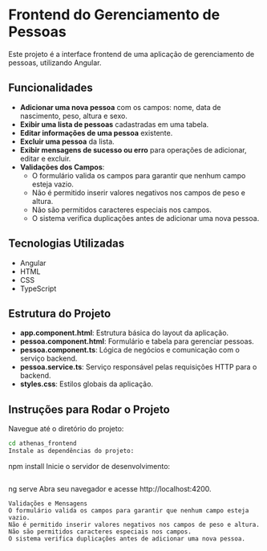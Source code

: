 # Frontend do Gerenciamento de Pessoas

Este projeto é a interface frontend de uma aplicação de gerenciamento de pessoas, utilizando Angular.

## Funcionalidades

- **Adicionar uma nova pessoa** com os campos: nome, data de nascimento, peso, altura e sexo.
- **Exibir uma lista de pessoas** cadastradas em uma tabela.
- **Editar informações de uma pessoa** existente.
- **Excluir uma pessoa** da lista.
- **Exibir mensagens de sucesso ou erro** para operações de adicionar, editar e excluir.
- **Validações dos Campos**:
  - O formulário valida os campos para garantir que nenhum campo esteja vazio.
  - Não é permitido inserir valores negativos nos campos de peso e altura.
  - Não são permitidos caracteres especiais nos campos.
  - O sistema verifica duplicações antes de adicionar uma nova pessoa.

## Tecnologias Utilizadas

- Angular
- HTML
- CSS
- TypeScript

## Estrutura do Projeto

- **app.component.html**: Estrutura básica do layout da aplicação.
- **pessoa.component.html**: Formulário e tabela para gerenciar pessoas.
- **pessoa.component.ts**: Lógica de negócios e comunicação com o serviço backend.
- **pessoa.service.ts**: Serviço responsável pelas requisições HTTP para o backend.
- **styles.css**: Estilos globais da aplicação.

## Instruções para Rodar o Projeto

Navegue até o diretório do projeto:

```bash
cd athenas_frontend
Instale as dependências do projeto:

```
npm install
Inicie o servidor de desenvolvimento:

```

```
ng serve
Abra seu navegador e acesse http://localhost:4200.

```
Validações e Mensagens
O formulário valida os campos para garantir que nenhum campo esteja vazio.
Não é permitido inserir valores negativos nos campos de peso e altura.
Não são permitidos caracteres especiais nos campos.
O sistema verifica duplicações antes de adicionar uma nova pessoa.
```
